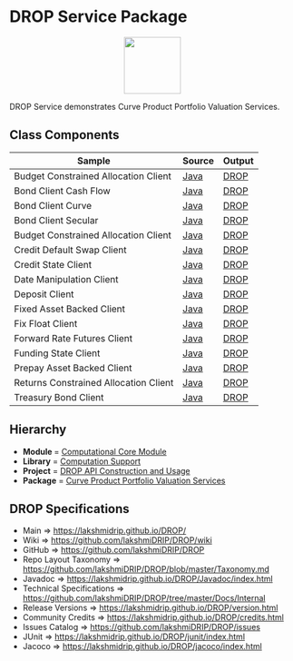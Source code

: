# DROP Service Package

<p align="center"><img src="https://github.com/lakshmiDRIP/DROP/blob/master/DRIP_Logo.gif?raw=true" width="100"></p>

DROP Service demonstrates Curve Product Portfolio Valuation Services.


## Class Components

 |     Sample     | Source | Output |
 |----------------|--------|--------|
 | Budget Constrained Allocation Client | [Java](https://github.com/lakshmiDRIP/DROP/tree/master/src/main/java/org/drip/sample/service/BudgetConstrainedAllocationClient.java) | [DROP](https://github.com/lakshmiDRIP/DROP/blob/master/drop/org/drip/sample/service/BudgetConstrainedAllocationClient.drop) |
 | Bond Client Cash Flow | [Java](https://github.com/lakshmiDRIP/DROP/tree/master/src/main/java/org/drip/sample/service/BondClientCashFlow.java) | [DROP](https://github.com/lakshmiDRIP/DROP/blob/master/drop/org/drip/sample/service/BondClientCashFlow.drop) |
 | Bond Client Curve | [Java](https://github.com/lakshmiDRIP/DROP/tree/master/src/main/java/org/drip/sample/service/BondClientCurve.java) | [DROP](https://github.com/lakshmiDRIP/DROP/blob/master/drop/org/drip/sample/service/BondClientCurve.drop) |
 | Bond Client Secular | [Java](https://github.com/lakshmiDRIP/DROP/tree/master/src/main/java/org/drip/sample/service/BondClientSecular.java) | [DROP](https://github.com/lakshmiDRIP/DROP/blob/master/drop/org/drip/sample/service/BondClientSecular.drop) |
 | Budget Constrained Allocation Client | [Java](https://github.com/lakshmiDRIP/DROP/tree/master/src/main/java/org/drip/sample/service/BudgetConstrainedAllocationClient.java) | [DROP](https://github.com/lakshmiDRIP/DROP/blob/master/drop/org/drip/sample/service/BudgetConstrainedAllocationClient.drop) |
 | Credit Default Swap Client | [Java](https://github.com/lakshmiDRIP/DROP/tree/master/src/main/java/org/drip/sample/service/CreditDefaultSwapClient.java) | [DROP](https://github.com/lakshmiDRIP/DROP/blob/master/drop/org/drip/sample/service/CreditDefaultSwapClient.drop) |
 | Credit State Client | [Java](https://github.com/lakshmiDRIP/DROP/tree/master/src/main/java/org/drip/sample/service/CreditStateClient.java) | [DROP](https://github.com/lakshmiDRIP/DROP/blob/master/drop/org/drip/sample/service/CreditStateClient.drop) |
 | Date Manipulation Client | [Java](https://github.com/lakshmiDRIP/DROP/tree/master/src/main/java/org/drip/sample/service/DateManipulationClient.java) | [DROP](https://github.com/lakshmiDRIP/DROP/blob/master/drop/org/drip/sample/service/DateManipulationClient.drop) |
 | Deposit Client | [Java](https://github.com/lakshmiDRIP/DROP/tree/master/src/main/java/org/drip/sample/service/DepositClient.java) | [DROP](https://github.com/lakshmiDRIP/DROP/blob/master/drop/org/drip/sample/service/DepositClient.drop) |
 | Fixed Asset Backed Client | [Java](https://github.com/lakshmiDRIP/DROP/tree/master/src/main/java/org/drip/sample/service/FixedAssetBackedClient.java) | [DROP](https://github.com/lakshmiDRIP/DROP/blob/master/drop/org/drip/sample/service/FixedAssetBackedClient.drop) |
 | Fix Float Client | [Java](https://github.com/lakshmiDRIP/DROP/tree/master/src/main/java/org/drip/sample/service/FixFloatClient.java) | [DROP](https://github.com/lakshmiDRIP/DROP/blob/master/drop/org/drip/sample/service/FixFloatClient.drop) |
 | Forward Rate Futures Client | [Java](https://github.com/lakshmiDRIP/DROP/tree/master/src/main/java/org/drip/sample/service/ForwardRateFuturesClient.java) | [DROP](https://github.com/lakshmiDRIP/DROP/blob/master/drop/org/drip/sample/service/ForwardRateFuturesClient.drop) |
 | Funding State Client | [Java](https://github.com/lakshmiDRIP/DROP/tree/master/src/main/java/org/drip/sample/service/FundingStateClient.java) | [DROP](https://github.com/lakshmiDRIP/DROP/blob/master/drop/org/drip/sample/service/FundingStateClient.drop) |
 | Prepay Asset Backed Client | [Java](https://github.com/lakshmiDRIP/DROP/tree/master/src/main/java/org/drip/sample/service/PrepayAssetBackedClient.java) | [DROP](https://github.com/lakshmiDRIP/DROP/blob/master/drop/org/drip/sample/service/PrepayAssetBackedClient.drop) |
 | Returns Constrained Allocation Client | [Java](https://github.com/lakshmiDRIP/DROP/tree/master/src/main/java/org/drip/sample/service/ReturnsConstrainedAllocationClient.java) | [DROP](https://github.com/lakshmiDRIP/DROP/blob/master/drop/org/drip/sample/service/ReturnsConstrainedAllocationClient.drop) |
 | Treasury Bond Client | [Java](https://github.com/lakshmiDRIP/DROP/tree/master/src/main/java/org/drip/sample/service/TreasuryBondClient.java) | [DROP](https://github.com/lakshmiDRIP/DROP/blob/master/drop/org/drip/sample/service/TreasuryBondClient.drop) |


## Hierarchy

 <ul>
	<li><b>Module </b> = <a href = "https://github.com/lakshmiDRIP/DROP/tree/master/ComputationalCore.md">Computational Core Module</a></li>
	<li><b>Library</b> = <a href = "https://github.com/lakshmiDRIP/DROP/tree/master/ComputationSupportLibrary.md">Computation Support</a></li>
	<li><b>Project</b> = <a href = "https://github.com/lakshmiDRIP/DROP/tree/master/src/main/java/org/drip/sample/README.md">DROP API Construction and Usage</a></li>
	<li><b>Package</b> = <a href = "https://github.com/lakshmiDRIP/DROP/tree/master/src/main/java/org/drip/sample/service/README.md">Curve Product Portfolio Valuation Services</a></li>
 </ul>


## DROP Specifications

 * Main                     => https://lakshmidrip.github.io/DROP/
 * Wiki                     => https://github.com/lakshmiDRIP/DROP/wiki
 * GitHub                   => https://github.com/lakshmiDRIP/DROP
 * Repo Layout Taxonomy     => https://github.com/lakshmiDRIP/DROP/blob/master/Taxonomy.md
 * Javadoc                  => https://lakshmidrip.github.io/DROP/Javadoc/index.html
 * Technical Specifications => https://github.com/lakshmiDRIP/DROP/tree/master/Docs/Internal
 * Release Versions         => https://lakshmidrip.github.io/DROP/version.html
 * Community Credits        => https://lakshmidrip.github.io/DROP/credits.html
 * Issues Catalog           => https://github.com/lakshmiDRIP/DROP/issues
 * JUnit                    => https://lakshmidrip.github.io/DROP/junit/index.html
 * Jacoco                   => https://lakshmidrip.github.io/DROP/jacoco/index.html
